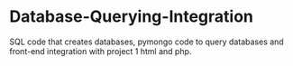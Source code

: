 # Database-Querying-Integration
SQL code that creates databases, pymongo code to query databases and front-end integration with project 1 html and php.
